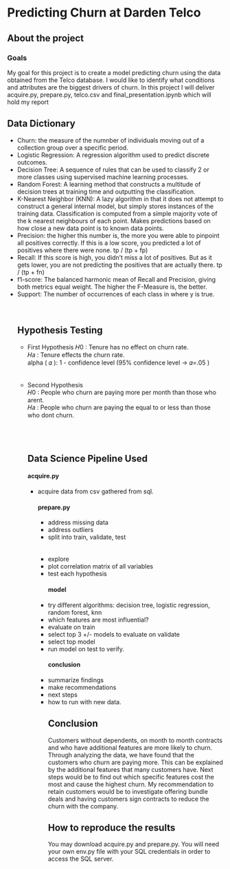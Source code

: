 <p><h1> Predicting Churn at Darden Telco </h1>
<h2>About the project</h2>
<h3>Goals </h3>
<p>My goal for this project is to create a model predicting churn using the data obtained from the Telco database. I would like to identify what conditions and attributes are the biggest drivers of churn. In this project I will deliver acquire.py, prepare.py, telco.csv and final_presentation.ipynb which will hold my report</p>
<h2> Data Dictionary </h2>
<ul> 
<li> Churn: the measure of the numnber of individuals moving out of a collection group over a specific period. </li>
<li> Logistic Regression: A regression algorithm used to predict discrete outcomes.</li>
<li> Decision Tree: A sequence of rules that can be used to classify 2 or more classes using supervised machine learning processes.</li>
<li>Random Forest:  A learning method that constructs a multitude of decision trees at training time and outputting the classification.</li>
<li> K-Nearest Neighbor (KNN): A lazy algorithm in that it does not attempt to construct a general internal model, but simply stores instances of the training data. Classification is computed from a simple majority vote of the k nearest neighbours of each point. Makes predictions based on how close a new data point is to known data points.</li>
<li>Precision: the higher this number is, the more you were able to pinpoint all positives correctly. If this is a low score, you predicted a lot of positives where there were none. tp / (tp + fp)</li>

<li>Recall: If this score is high, you didn’t miss a lot of positives. But as it gets lower, you are not predicting the positives that are actually there. tp / (tp + fn) </li>

<li>f1-score: The balanced harmonic mean of Recall and Precision, giving both metrics equal weight. The higher the F-Measure is, the better.</li>

<li>Support: The number of occurrences of each class in where y is true.</li><br><br>
<h2>Hypothesis Testing </h2>
<ul>
<li>First Hypothesis
𝐻0 : Tenure has no effect on churn rate.<br>
𝐻𝑎 : Tenure effects the churn rate.<br>
alpha ( 𝛼 ): 1 - confidence level (95% confidence level ->  𝛼=.05 )<br></li>
<br><br>
 <li>Second Hypothesis<br>
𝐻0 : People who churn are paying more per month than those who arent. <br>
𝐻𝑎 : People who churn are paying the equal to or less than those who dont churn. </li> <br><br><br>


<h2> Data Science Pipeline Used </h2>
<p>
<h4>acquire.py</h4>
<ul>
<li>acquire data from csv gathered from sql.</li>

<h4>prepare.py</h4>
<ul>
<li>address missing data</li>
<li>address outliers</li>
<li>split into train, validate, test</li>
<br><br>

<li>explore</li>
<li>plot correlation matrix of all variables </li>
<li>test each hypothesis</li>


<h4>model</h4>

<li>try different algorithms: decision tree, logistic regression, random forest, knn </li>
<li>which features are most influential?</li>
<li>evaluate on train</li>
<li>select top 3 +/- models to evaluate on validate</li>
<li>select top model</li>
<li>run model on test to verify.</li>

<h4>conclusion</h4>

<li>summarize findings</li>
<li>make recommendations</li>
<li>next steps</li>
<li>how to run with new data.</li>

<h2>Conclusion </h2>

<p>Customers without dependents, on month to month contracts and who have additional features are more likely to churn. Through analyzing the data, we have found that the customers who churn are paying more. This can be explained by the additional features that many customers have. Next steps would be to find out which specific features cost the most and cause the highest churn. My recommendation to retain customers would be to investigate  offering bundle deals and having customers sign contracts to reduce the churn with the company. </p>
<h2> How to reproduce the results </h2>
<p>You may download acquire.py and prepare.py. You will need your own env.py file with your SQL credentials in order to access the SQL server.</p>